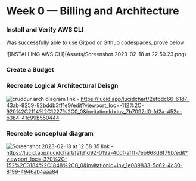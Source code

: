 # Week 0 — Billing and Architecture
### Install and Verify AWS CLI 
Was  successfully able to use Gitpod or Github codespaces, prove below 


![INSTALLING AWS CLI](Assets/Screenshot 2023-02-18 at 22.50.23.png)





### Create a Budget





### Recreate Logical Architectural Deisgn

![cruddur arch diagram](https://user-images.githubusercontent.com/86959956/219866936-811206e1-fad8-42e9-9797-d3ba0e8a1926.png)
link - https://lucid.app/lucidchart/2efbdc66-61d7-43ab-8259-82bddb3ff1e9/edit?viewport_loc=-112%2C-920%2C2114%2C1227%2C0_0&invitationId=inv_7b7092d0-fd2a-452c-b3b4-41c99b550444

### Recreate conceptual diagram
![Screenshot 2023-02-18 at 12 58 35](https://user-images.githubusercontent.com/86959956/219867096-0425d08f-201a-4450-949f-07117f5a0c14.png)
link - https://lucid.app/lucidchart/fa1d1d92-019a-40cf-af1f-7eb668d6f79b/edit?viewport_loc=-370%2C-152%2C3184%2C1848%2C0_0&invitationId=inv_1e089833-5c62-4c30-8199-4946ab4aaa84
